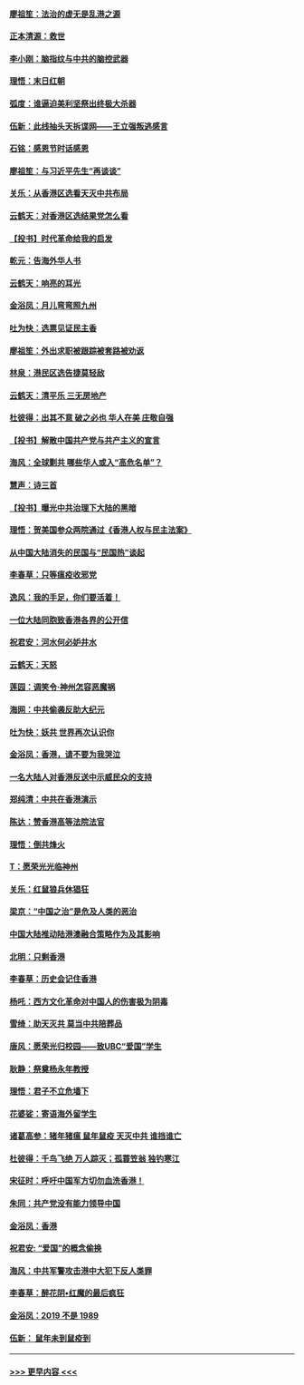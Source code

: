 #### [廖祖笙：法治的虚无是乱港之源](../pages/nsc993/n11690605.md?t=11300544) 
#### [正本清源：救世](../pages/nsc993/n11689134.md?t=11300544) 
#### [李小刚：脑指纹与中共的脑控武器](../pages/nsc993/n11688900.md?t=11300544) 
#### [理悟：末日红朝](../pages/nsc993/n11688829.md?t=11300544) 
#### [弧度：谁逼迫美利坚祭出终极大杀器](../pages/nsc993/n11688735.md?t=11300544) 
#### [伍新：此线抽头天拆谍网——王立强叛逃感言](../pages/nsc993/n11687981.md?t=11300544) 
#### [石铭：感恩节时话感恩](../pages/nsc993/n11687568.md?t=11300544) 
#### [廖祖笙：与习近平先生“再谈谈”](../pages/nsc993/n11687005.md?t=11300544) 
#### [关乐：从香港区选看天灭中共布局](../pages/nsc993/n11686647.md?t=11300544) 
#### [云鹤天：对香港区选结果党怎么看](../pages/nsc993/n11686216.md?t=11300544) 
#### [【投书】时代革命给我的启发](../pages/nsc993/n11684287.md?t=11300544) 
#### [乾元：告海外华人书](../pages/nsc993/n11684044.md?t=11300544) 
#### [云鹤天：响亮的耳光](../pages/nsc993/n11684254.md?t=11300544) 
#### [金浴凤：月儿弯弯照九州](../pages/nsc993/n11684231.md?t=11300544) 
#### [吐为快：选票见证民主香](../pages/nsc993/n11684206.md?t=11300544) 
#### [廖祖笙：外出求职被跟踪被套路被劝返](../pages/nsc993/n11683874.md?t=11300544) 
#### [林泉：港民区选告捷莫轻敌](../pages/nsc993/n11683930.md?t=11300544) 
#### [云鹤天：清平乐 三无房地产](../pages/nsc993/n11681521.md?t=11300544) 
#### [杜彼得：出其不意 破之必也 华人在美 庄敬自强](../pages/nsc993/n11679554.md?t=11300544) 
#### [【投书】解散中国共产党与共产主义的宣言](../pages/nsc993/n11679177.md?t=11300544) 
#### [海风：全球剿共 哪些华人或入“高危名单”？](../pages/nsc993/n11678617.md?t=11300544) 
#### [慧声：诗三首](../pages/nsc993/n11678848.md?t=11300544) 
#### [【投书】曝光中共治理下大陆的黑暗](../pages/nsc993/n11678674.md?t=11300544) 
#### [理悟：贺美国参众两院通过《香港人权与民主法案》](../pages/nsc993/n11678104.md?t=11300544) 
#### [从中国大陆消失的民国与“民国热”谈起](../pages/nsc993/n11678075.md?t=11300544) 
#### [李春草：只等瘟疫收邪党](../pages/nsc993/n11677308.md?t=11300544) 
#### [逸风：我的手足，你们要活着！](../pages/nsc993/n11676352.md?t=11300544) 
#### [一位大陆同胞致香港各界的公开信](../pages/nsc993/n11675761.md?t=11300544) 
#### [祝君安：河水何必妒井水](../pages/nsc993/n11675746.md?t=11300544) 
#### [云鹤天：天怒](../pages/nsc993/n11675718.md?t=11300544) 
#### [莲园：调笑令‧神州怎容恶魔祸](../pages/nsc993/n11675648.md?t=11300544) 
#### [海网：中共偷袭反助大纪元](../pages/nsc993/n11673515.md?t=11300544) 
#### [吐为快：妖共 世界再次认识你](../pages/nsc993/n11673506.md?t=11300544) 
#### [金浴凤：香港，请不要为我哭泣](../pages/nsc993/n11673248.md?t=11300544) 
#### [一名大陆人对香港反送中示威民众的支持](../pages/nsc993/n11672615.md?t=11300544) 
#### [郑纯清：中共在香港演示](../pages/nsc993/n11670539.md?t=11300544) 
#### [陈达：赞香港高等法院法官](../pages/nsc993/n11669542.md?t=11300544) 
#### [理悟：倒共烽火](../pages/nsc993/n11668844.md?t=11300544) 
#### [T：愿荣光光临神州](../pages/nsc993/n11668421.md?t=11300544) 
#### [关乐：红鼠狼兵休猖狂](../pages/nsc993/n11668378.md?t=11300544) 
#### [梁京：“中国之治”是危及人类的恶治](../pages/nsc993/n11668328.md?t=11300544) 
#### [中国大陆推动陆港澳融合策略作为及其影响](../pages/nsc993/n11668157.md?t=11300544) 
#### [北明：只剩香港](../pages/nsc993/n11668002.md?t=11300544) 
#### [李春草：历史会记住香港](../pages/nsc993/n11667927.md?t=11300544) 
#### [杨吒：西方文化革命对中国人的伤害极为阴毒](../pages/nsc993/n11664521.md?t=11300544) 
#### [雪绮：助天灭共 莫当中共陪葬品](../pages/nsc993/n11662650.md?t=11300544) 
#### [唐风：愿荣光归校园——致UBC“爱国”学生](../pages/nsc993/n11662194.md?t=11300544) 
#### [耿静：祭奠杨永年教授](../pages/nsc993/n11662514.md?t=11300544) 
#### [理悟：君子不立危墙下](../pages/nsc993/n11662172.md?t=11300544) 
#### [花婆娑：寄语海外留学生](../pages/nsc993/n11662121.md?t=11300544) 
#### [诸葛高参：猪年猪瘟 鼠年鼠疫 天灭中共 谁挡谁亡](../pages/nsc993/n11661980.md?t=11300544) 
#### [杜彼得：千鸟飞绝 万人踪灭；孤蓑笠翁 独钓寒江](../pages/nsc993/n11661170.md?t=11300544) 
#### [宋征时：呼吁中国军方切勿血洗香港！](../pages/nsc993/n11415318.md?t=11300544) 
#### [朱同：共产党没有能力领导中国](../pages/nsc993/n11660421.md?t=11300544) 
#### [金浴凤：香港](../pages/nsc993/n11660419.md?t=11300544) 
#### [祝君安: “爱国”的概念偷换](../pages/nsc993/n11659706.md?t=11300544) 
#### [海风：中共军警攻击港中大犯下反人类罪](../pages/nsc993/n11659632.md?t=11300544) 
#### [李春草：醉花阴•红魔的最后疯狂](../pages/nsc993/n11659287.md?t=11300544) 
#### [金浴凤：2019 不是 1989](../pages/nsc993/n11657663.md?t=11300544) 
#### [伍新： 鼠年未到鼠疫到](../pages/nsc993/n11655098.md?t=11300544) 

----
#### [ >>> 更早内容 <<< ](../indexes/nsc993-earlier.md)
